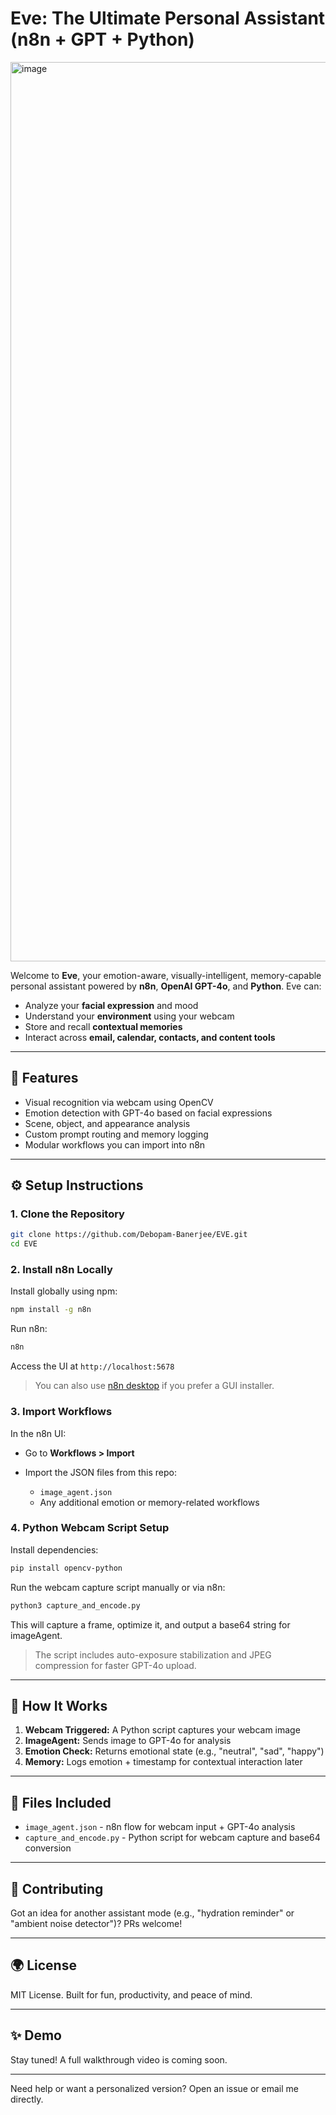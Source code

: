 # Eve: The Ultimate Personal Assistant (n8n + GPT + Python)

<img width="1439" alt="image" src="https://github.com/user-attachments/assets/dc3cf868-c97b-4e8c-b927-19d92f78dce6" />


Welcome to **Eve**, your emotion-aware, visually-intelligent, memory-capable personal assistant powered by **n8n**, **OpenAI GPT-4o**, and **Python**. Eve can:

* Analyze your **facial expression** and mood
* Understand your **environment** using your webcam
* Store and recall **contextual memories**
* Interact across **email, calendar, contacts, and content tools**

---

## 💪 Features

* Visual recognition via webcam using OpenCV
* Emotion detection with GPT-4o based on facial expressions
* Scene, object, and appearance analysis
* Custom prompt routing and memory logging
* Modular workflows you can import into n8n

---

## ⚙️ Setup Instructions

### 1. Clone the Repository

```bash
git clone https://github.com/Debopam-Banerjee/EVE.git
cd EVE
```

### 2. Install n8n Locally

Install globally using npm:

```bash
npm install -g n8n
```

Run n8n:

```bash
n8n
```

Access the UI at `http://localhost:5678`

> You can also use [n8n desktop](https://n8n.io/download) if you prefer a GUI installer.

### 3. Import Workflows

In the n8n UI:

* Go to **Workflows > Import**
* Import the JSON files from this repo:

  * `image_agent.json`
  * Any additional emotion or memory-related workflows

### 4. Python Webcam Script Setup

Install dependencies:

```bash
pip install opencv-python
```

Run the webcam capture script manually or via n8n:

```bash
python3 capture_and_encode.py
```

This will capture a frame, optimize it, and output a base64 string for imageAgent.

> The script includes auto-exposure stabilization and JPEG compression for faster GPT-4o upload.

---

## 🔄 How It Works

1. **Webcam Triggered:** A Python script captures your webcam image
2. **ImageAgent:** Sends image to GPT-4o for analysis
3. **Emotion Check:** Returns emotional state (e.g., "neutral", "sad", "happy")
4. **Memory:** Logs emotion + timestamp for contextual interaction later

---

## 📁 Files Included

* `image_agent.json` - n8n flow for webcam input + GPT-4o analysis
* `capture_and_encode.py` - Python script for webcam capture and base64 conversion

---

## 📢 Contributing

Got an idea for another assistant mode (e.g., "hydration reminder" or "ambient noise detector")? PRs welcome!

---

## 🌍 License

MIT License. Built for fun, productivity, and peace of mind.

---

## ✨ Demo

Stay tuned! A full walkthrough video is coming soon.

---

Need help or want a personalized version? Open an issue or email me directly.
